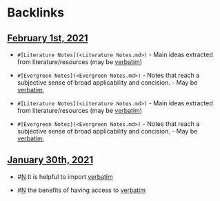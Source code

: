 
# Backlinks
## [February 1st, 2021](<February 1st, 2021.md>)
- `#[Literature Notes](<Literature Notes.md>)` - Main ideas extracted from literature/resources (may be [verbatim](<verbatim.md>))

- `#[Evergreen Notes](<Evergreen Notes.md>)` - Notes that reach a subjective sense of broad applicability and concision. - May be [verbatim](<verbatim.md>),

- `#[Literature Notes](<Literature Notes.md>)` - Main ideas extracted from literature/resources (may be [verbatim](<verbatim.md>))

- `#[Evergreen Notes](<Evergreen Notes.md>)` - Notes that reach a subjective sense of broad applicability and concision. - May be [verbatim](<verbatim.md>),

## [January 30th, 2021](<January 30th, 2021.md>)
- #[N](<N.md>) It is helpful to import [verbatim](<verbatim.md>)

- #[N](<N.md>) the benefits of having access to [verbatim](<verbatim.md>)


